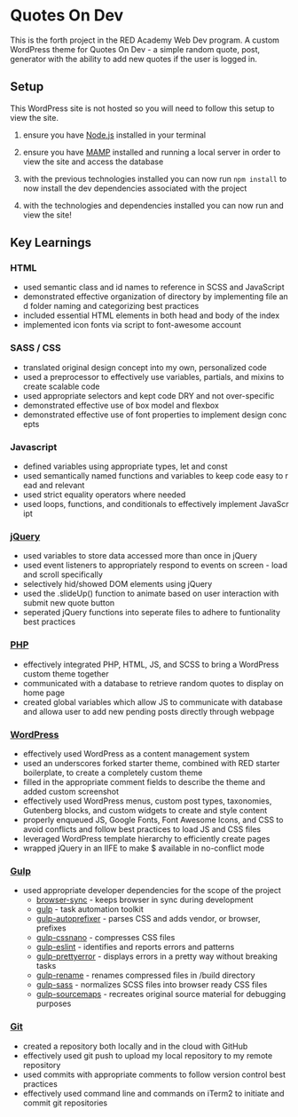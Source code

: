 # Quotes On Dev

This is the forth project in the RED Academy Web Dev program. A custom WordPress theme for Quotes On Dev - a simple random quote, post, generator with the ability to add new quotes if the user is logged in.

## Setup

This WordPress site is not hosted so you will need to follow this setup to view the site.

1. ensure you have [Node.js](https://nodejs.org/en/) installed in your terminal

2. ensure you have [MAMP](https://www.mamp.info/en/) installed and running a local server in order to view the site and access the database

3. with the previous technologies installed you can now run `npm install` to now install the dev dependencies associated with the project

4. with the technologies and dependencies installed you can now run and view the site!

## Key Learnings

### HTML

- used semantic class and id names to reference in SCSS and JavaScript
- demonstrated effective organization of directory by implementing file and folder naming and categorizing best practices
- included essential HTML elements in both head and body of the index
- implemented icon fonts via script to font-awesome account

### SASS / CSS 

- translated original design concept into my own, personalized code
- used a preprocessor to effectively use variables, partials, and mixins to create scalable code
- used appropriate selectors and kept code DRY and not over-specific
- demonstrated effective use of box model and flexbox
- demonstrated effective use of font properties to implement design concepts

### Javascript     

- defined variables using appropriate types, let and const
- used semantically named functions and variables to keep code easy to read and relevant
- used strict equality operators where needed
- used loops, functions, and conditionals to effectively implement JavaScript

### [jQuery](https://jquery.com/)

- used variables to store data accessed more than once in jQuery
- used event listeners to appropriately respond to events on screen - load and scroll specifically
- selectively hid/showed DOM elements using jQuery
- used the .slideUp() function to animate based on user interaction with submit new quote button
- seperated jQuery functions into seperate files to adhere to funtionality best practices

### [PHP](https://www.php.net/)

- effectively integrated PHP, HTML, JS, and SCSS to bring a WordPress custom theme together
- communicated with a database to retrieve random quotes to display on home page
- created global variables which allow JS to communicate with database and allowa user to add new pending posts directly through webpage

### [WordPress](https://wordpress.org/)

- effectively used WordPress as a content management system
- used an underscores forked starter theme, combined with RED starter boilerplate, to create a completely custom theme
- filled in the appropriate comment fields to describe the theme and added custom screenshot
- effectively used WordPress menus, custom post types, taxonomies, Gutenberg blocks, and custom widgets to create and style content
- properly enqueued JS, Google Fonts, Font Awesome Icons, and CSS to avoid conflicts and follow best practices to load JS and CSS files
- leveraged WordPress template hierarchy to efficiently create pages
- wrapped jQuery in an IIFE to make \$ available in no-conflict mode

### [Gulp](https://gulpjs.com/)

- used appropriate developer dependencies for the scope of the project
  - [browser-sync](https://www.npmjs.com/package/browser-sync) - keeps browser in sync during development
  - [gulp](https://www.npmjs.com/package/gulp) - task automation toolkit
  - [gulp-autoprefixer](https://www.npmjs.com/package/gulp-autoprefixer) - parses CSS and adds vendor, or browser, prefixes
  - [gulp-cssnano](https://www.npmjs.com/package/gulp-cssnano) - compresses CSS files
  - [gulp-eslint](https://www.npmjs.com/package/gulp-eslint) - identifies and reports errors and patterns
  - [gulp-prettyerror](https://www.npmjs.com/package/gulp-prettyerror) - displays errors in a pretty way without breaking tasks
  - [gulp-rename](https://www.npmjs.com/package/gulp-rename) - renames compressed files in /build directory
  - [gulp-sass](https://www.npmjs.com/package/gulp-sass) - normalizes SCSS files into browser ready CSS files
  - [gulp-sourcemaps](https://www.npmjs.com/package/gulp-sourcemaps) - recreates original source material for debugging purposes

### [Git](https://git-scm.com/)

- created a repository both locally and in the cloud with GitHub
- effectively used git push to upload my local repository to my remote repository
- used commits with appropriate comments to follow version control best practices
- effectively used command line and commands on iTerm2 to initiate and commit git repositories
